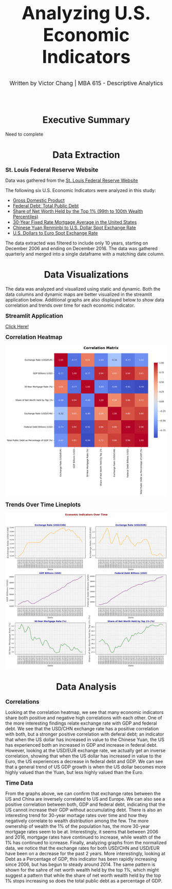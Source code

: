 <h1 style="font-size: 400%; text-align:center;"> Analyzing U.S. Economic Indicators </h1>

<div style="font-size: 125%; text-align:center;"> Written by Victor Chang | MBA 615 - Descriptive Analytics </div>

</br><br>

<h1 style="text-align:center;"> Executive Summary </h1>

Need to complete

<h1 style="text-align:center;"> Data Extraction </h1>

<b style="font-size: 125%;"> St. Louis Federal Reserve Website </b>

Data was gathered from the [St. Louis Federal Reserve Website](https://fred.stlouisfed.org/)

The following six U.S. Economic Indicators were analyzed in this study:

- [Gross Domestic Product](https://fred.stlouisfed.org/series/GDP)
- [Federal Debt: Total Public Debt](https://fred.stlouisfed.org/series/GFDEBTN)
- [Share of Net Worth Held by the Top 1% (99th to 100th Wealth Percentiles)](https://fred.stlouisfed.org/series/WFRBST01134#)
- [30-Year Fixed Rate Mortgage Average in the United States](https://fred.stlouisfed.org/series/MORTGAGE30US)
- [Chinese Yuan Renminbi to U.S. Dollar Spot Exchange Rate](https://fred.stlouisfed.org/series/EXCHUS)
- [U.S. Dollars to Euro Spot Exchange Rate](https://fred.stlouisfed.org/series/EXUSEU)

The data extracted was filtered to include only 10 years, starting on December 2006 and ending on December 2016. The data was gathered quarterly and merged into a single dataframe with a matching date column.

<h1 style="text-align:center;"> Data Visualizations </h1>

The data was analyzed and visualized using static and dynamic. Both the data columns and dynamic maps are better visualized in the streamlit application below. Additional graphs are also displayed below to show data correlation and trends over time for each economic indicator.

<b style="font-size: 125%;"> Streamlit Application </b>

[Click Here!](https://useconomicindicators.streamlit.app/)

<b style="font-size: 125%;"> Correlation Heatmap </b>

![alt text](images/heatmap.png)

<b style="font-size: 125%;"> Trends Over Time Lineplots </b>

![alt text](images/lineplots.png)

<h1 style="text-align:center;"> Data Analysis </h1>

<b style="font-size: 125%;"> Correlations </b>

Looking at the correlation heatmap, we see that many economic indicators share both positive and negative high correlations with each other. One of the more interesting findings relate exchange rate with GDP and federal debt. We see that the USD/CHN exchange rate has a positive correlation with both, but a stronger positive correlation with deferal debt; an indicator that when the US dollar has increased in value to the Chinese Yuan, the US has experienced both an increased in GDP and increase in federal debt. However, looking at the USD/EUR exchange rate, we actually get an inverse correlation, showing that when the US dollar has increased in value to the Euro, the US experiences a decrease in federal debt and GDP. We can see that a general trend of US GDP growth is when the US dollar becomes more highly valued than the Yuan, but less highly valued than the Euro. 

<b style="font-size: 125%;"> Time Data </b>

From the graphs above, we can confirm that exchange rates between the US and China are inversely correlated to US and Europe. We can also see a positive correlation between both, GDP and federal debt, indicating that the US cannot increase their GDP without accumulating debt. There is also an interesting trend for 30-year mortage rates over time and how they negatively correlate to wealth distribution among the few. The more ownership of wealth the 1% of the population has, the more 30-year mortgage rates seem to be at. Interestingly, it seems that between 2006 and 2016, mortgage rates have continued to increase, while wealth of the 1% has continued to icnrease. Finally, analyzing graphs from the normalized data, we notice that the exchange rates for both USD/CHN and USD/EUR have been on a decrease for the past 2 years. More interestingly, looking at Debt as a Percentage of GDP, this indicator has been rapidly increasing since 2006, but has begun to steady around 2014. The same pattern is shown for the sahre of net worth wealth held by the top 1%, which might suggest a pattern that while the share of net worth wealth held by the top 1% stops increasing so does the total public debt as a percentage of GDP. 


